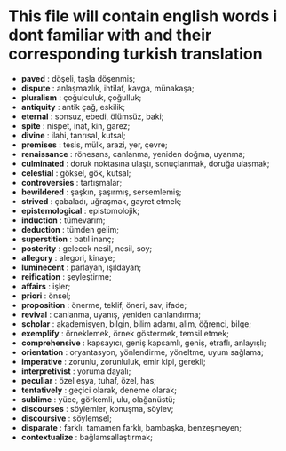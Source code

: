 # This file will contain english words i dont familiar with and their corresponding turkish translation

- **paved** : döşeli, taşla döşenmiş;
- **dispute** : anlaşmazlık, ihtilaf, kavga, münakaşa;
- **pluralism** : çoğulculuk, çoğulluk;
- **antiquity** : antik çağ, eskilik;
- **eternal** : sonsuz, ebedi, ölümsüz, baki;
- **spite** : nispet, inat, kin, garez;
- **divine** : ilahi, tanrısal, kutsal;
- **premises** : tesis, mülk, arazi, yer, çevre;
- **renaissance** : rönesans, canlanma, yeniden doğma, uyanma;
- **culminated** : doruk noktasına ulaştı, sonuçlanmak, doruğa ulaşmak;
- **celestial** : göksel, gök, kutsal;
- **controversies** : tartışmalar;
- **bewildered** : şaşkın, şaşırmış, sersemlemiş;
- **strived** : çabaladı, uğraşmak, gayret etmek;
- **epistemological** : epistomolojik;
- **induction** : tümevarım;
- **deduction** : tümden gelim;
- **superstition** : batıl inanç;
- **posterity** : gelecek nesil, nesil, soy;
- **allegory** : alegori, kinaye;
- **luminecent** : parlayan, ışıldayan;
- **reification** : şeyleştirme;
- **affairs** : işler;
- **priori** : önsel;
- **proposition** : önerme, teklif, öneri, sav, ifade;
- **revival** : canlanma, uyanış, yeniden canlandırma;
- **scholar** : akademisyen, bilgin, bilim adamı, alim, öğrenci, bilge;
- **exemplify** : örneklemek, örnek göstermek, temsil etmek;
- **comprehensive** : kapsayıcı, geniş kapsamlı, geniş, etraflı, anlayışlı;
- **orientation** : oryantasyon, yönlendirme, yöneltme, uyum sağlama;
- **imperative** : zorunlu, zorunluluk, emir kipi, gerekli;
- **interpretivist** : yoruma dayalı;
- **peculiar** : özel eşya, tuhaf, özel, has;
- **tentatively** : geçici olarak, deneme olarak;
- **sublime** : yüce, görkemli, ulu, olağanüstü;
- **discourses** : söylemler, konuşma, söylev;
- **discoursive** : söylemsel;
- **disparate** : farklı, tamamen farklı, bambaşka, benzeşmeyen;
- **contextualize** : bağlamsallaştırmak;